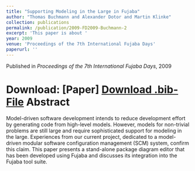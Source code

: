 ```yaml
---
title: "Supporting Modeling in the Large in Fujaba"
author: "Thomas Buchmann and Alexander Dotor and Martin Klinke"
collection: publications
permalink: /publication/2009-FD2009-Buchmann-2
excerpt: 'This paper is about '
year: 2009
venue: 'Proceedings of the 7th International Fujaba Days'
paperurl: ''
---
```


Published in *Proceedings of the 7th International Fujaba Days*, 2009

Download: [Paper]
[Download .bib-File](http://tbuchmann.github.io/files/FD2009-Buchmann-2.bib)
Abstract
=====

Model-driven software development intends to reduce development effort by generating code from high-level models. However, models for non-trivial problems are still large and require sophisticated support for modeling in the large. Experiences from our current project, dedicated to a model-driven modular software configuration management (SCM) system, confirm this claim. This paper presents a stand-alone package diagram editor that has been developed using Fujaba and discusses its integration into the Fujaba tool suite.